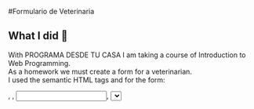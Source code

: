 #Formulario de Veterinaria
## What I did 🚀

With PROGRAMA DESDE TU CASA I am taking a course of Introduction to Web Programming. <br/>
As a homework we must create a form  for a veterinarian. <br/>
I used the semantic HTML tags and for the form: <form>, <label>, <input>, <select> and <buttom> and give some style with css.<br/>
In orden to see the information the people coemplete in the form I linked with Formspree.



## Content 🚀

_This Project only has one master branch, it was a small project so it did not need more branches._

## Builded with 🛠️

**HTML 5** and  **CSS3** 

## Demo 📦
_If you want to see how this project was, you can do it from:
:arrow_right: https://eugenia1984.github.io/ Formulario-de-Veterinaria
 

## Please: 🎁

* Share this proyect with others 📢
* Invite a beer 🍺 or a coffee ☕  to someone of the team. 
* Thanks a lot 🤓.

---
## Notes
I appreciate your interest in this Project <br/>
⌨️ with ❤️ by [María Eugenia Costa](https://github.com/eugenia1984) 😊 and follow me at [LinkedIn]( http://www.linkedin.com/in/maríaeugeniacosta) 
